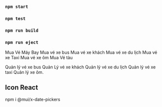 

### `npm start`


### `npm test`

### `npm run build`


### `npm run eject`




Mua Vé Máy Bay
Mua vé xe bus
Mua vé xe khách 
Mua vé xe du lịch
Mua vé xe Taxi
Mua vé xe ôm
Mua Vé tàu

Quản lý vé xe bus
Quản Lý vé xe khách 
Quản lý vé xe du lịch
Quản lý vé xe taxi
Quản lý xe ôm.

## Icon React
npm i @mui/x-date-pickers


